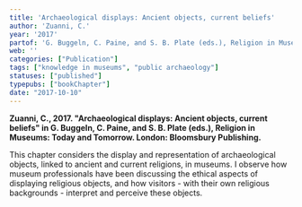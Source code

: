 ```yaml
---
title: 'Archaeological displays: Ancient objects, current beliefs'
author: 'Zuanni, C.'
year: '2017'
partof: 'G. Buggeln, C. Paine, and S. B. Plate (eds.), Religion in Museums: Today and Tomorrow. London: Bloomsbury Publishing'
web: ''
categories: ["Publication"]
tags: ["knowledge in museums", "public archaeology"]
statuses: ["published"]
typepubs: ["bookChapter"]
date: "2017-10-10"
---
```


**Zuanni, C., 2017. "Archaeological displays: Ancient objects, current beliefs" in G. Buggeln, C. Paine, and S. B. Plate (eds.), Religion in Museums: Today and Tomorrow. London: Bloomsbury Publishing.**

This chapter considers the display and representation of archaeological objects, linked to ancient and current religions, in museums. I observe how museum professionals have been discussing the ethical aspects of displaying religious objects, and how visitors - with their own religious backgrounds - interpret and perceive these objects.